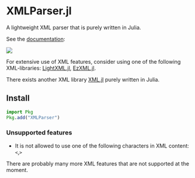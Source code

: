 # XMLParser.jl
A lightweight XML parser that is purely written in Julia.

See the [documentation](https://baxmittens.github.io/XMLParser.jl/dev/):

[![][docs-dev-img]][docs-dev-url]


For extensive use of XML features, consider using one of the following XML-libraries: [LightXML.jl](https://github.com/JuliaIO/LightXML.jl), [EzXML.jl](https://github.com/JuliaIO/EzXML.jl).

There exists another XML library [XML.jl](https://github.com/joshday/XML.jl) purely written in Julia.

## Install

```julia
import Pkg
Pkg.add("XMLParser")
```

### Unsupported features

* It is not allowed to use one of the following characters in XML content: `<`,`>`

There are probably many more XML features that are not supported at the moment.



[docs-dev-img]: https://img.shields.io/badge/docs-dev-blue.svg
[docs-dev-url]: https://baxmittens.github.io/XMLParser.jl/dev/

